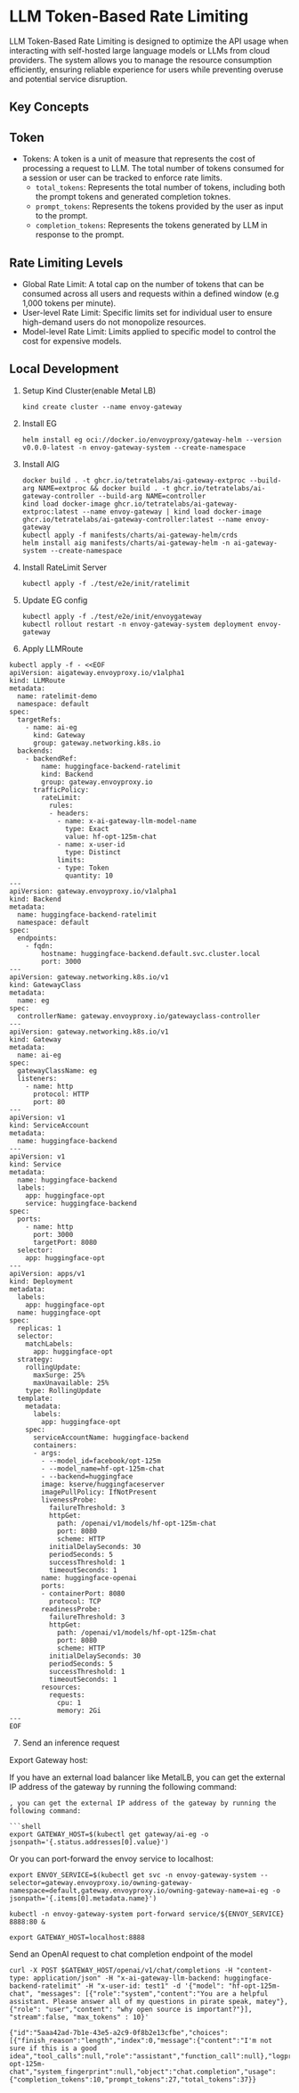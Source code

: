# LLM Token-Based Rate Limiting

LLM Token-Based Rate Limiting is designed to optimize the API usage when interacting with self-hosted large language models or LLMs from cloud providers.
The system allows you to manage the resource consumption efficiently, ensuring reliable experience for users while preventing overuse and potential service disruption.

## Key Concepts

## Token

- Tokens: A token is a unit of measure that represents the cost of processing a request to LLM.
The total number of tokens consumed for a session or user can be tracked to enforce rate limits.
  * `total_tokens`: Represents the total number of tokens, including both the prompt tokens and generated completion toknes.
  * `prompt_tokens`: Represents the tokens provided by the user as input to the prompt.
  * `completion_tokens`: Represents the tokens generated by LLM in response to the prompt.

## Rate Limiting Levels

- Global Rate Limit: A total cap on the number of tokens that can be consumed across all users and requests within a defined window (e.g 1,000 tokens per minute).
- User-level Rate Limit: Specific limits set for individual user to ensure high-demand users do not monopolize resources.
- Model-level Rate Limit: Limits applied to specific model to control the cost for expensive models.


## Local Development

1. Setup Kind Cluster(enable Metal LB)
   ```shell
   kind create cluster --name envoy-gateway
   ```

2. Install EG
   ```shell
   helm install eg oci://docker.io/envoyproxy/gateway-helm --version v0.0.0-latest -n envoy-gateway-system --create-namespace
   ```
3. Install AIG
   ```shell
   docker build . -t ghcr.io/tetratelabs/ai-gateway-extproc --build-arg NAME=extproc && docker build . -t ghcr.io/tetratelabs/ai-gateway-controller --build-arg NAME=controller
   kind load docker-image ghcr.io/tetratelabs/ai-gateway-extproc:latest --name envoy-gateway | kind load docker-image ghcr.io/tetratelabs/ai-gateway-controller:latest --name envoy-gateway
   kubectl apply -f manifests/charts/ai-gateway-helm/crds
   helm install aig manifests/charts/ai-gateway-helm -n ai-gateway-system --create-namespace
   ```
4. Install RateLimit Server
   ```shell
   kubectl apply -f ./test/e2e/init/ratelimit
   ```
5. Update EG config
   ```shell
   kubectl apply -f ./test/e2e/init/envoygateway
   kubectl rollout restart -n envoy-gateway-system deployment envoy-gateway
   ```
6. Apply LLMRoute

```shell
kubectl apply -f - <<EOF
apiVersion: aigateway.envoyproxy.io/v1alpha1
kind: LLMRoute
metadata:
  name: ratelimit-demo
  namespace: default
spec:
  targetRefs:
    - name: ai-eg
      kind: Gateway
      group: gateway.networking.k8s.io
  backends:
    - backendRef:
        name: huggingface-backend-ratelimit
        kind: Backend
        group: gateway.envoyproxy.io
      trafficPolicy:
        rateLimit:
          rules:
          - headers:
            - name: x-ai-gateway-llm-model-name
              type: Exact
              value: hf-opt-125m-chat
            - name: x-user-id
              type: Distinct
            limits:
            - type: Token
              quantity: 10
---
apiVersion: gateway.envoyproxy.io/v1alpha1
kind: Backend
metadata:
  name: huggingface-backend-ratelimit
  namespace: default
spec:
  endpoints:
    - fqdn:
        hostname: huggingface-backend.default.svc.cluster.local
        port: 3000
---
apiVersion: gateway.networking.k8s.io/v1
kind: GatewayClass
metadata:
  name: eg
spec:
  controllerName: gateway.envoyproxy.io/gatewayclass-controller
---
apiVersion: gateway.networking.k8s.io/v1
kind: Gateway
metadata:
  name: ai-eg
spec:
  gatewayClassName: eg
  listeners:
    - name: http
      protocol: HTTP
      port: 80
---
apiVersion: v1
kind: ServiceAccount
metadata:
  name: huggingface-backend
---
apiVersion: v1
kind: Service
metadata:
  name: huggingface-backend
  labels:
    app: huggingface-opt
    service: huggingface-backend
spec:
  ports:
    - name: http
      port: 3000
      targetPort: 8080
  selector:
    app: huggingface-opt
---
apiVersion: apps/v1
kind: Deployment
metadata:
  labels:
    app: huggingface-opt
  name: huggingface-opt
spec:
  replicas: 1
  selector:
    matchLabels:
      app: huggingface-opt
  strategy:
    rollingUpdate:
      maxSurge: 25%
      maxUnavailable: 25%
    type: RollingUpdate
  template:
    metadata:
      labels:
        app: huggingface-opt
    spec:
      serviceAccountName: huggingface-backend
      containers:
      - args:
        - --model_id=facebook/opt-125m
        - --model_name=hf-opt-125m-chat
        - --backend=huggingface
        image: kserve/huggingfaceserver
        imagePullPolicy: IfNotPresent
        livenessProbe:
          failureThreshold: 3
          httpGet:
            path: /openai/v1/models/hf-opt-125m-chat
            port: 8080
            scheme: HTTP
          initialDelaySeconds: 30
          periodSeconds: 5
          successThreshold: 1
          timeoutSeconds: 1
        name: huggingface-openai
        ports:
        - containerPort: 8080
          protocol: TCP
        readinessProbe:
          failureThreshold: 3
          httpGet:
            path: /openai/v1/models/hf-opt-125m-chat
            port: 8080
            scheme: HTTP
          initialDelaySeconds: 30
          periodSeconds: 5
          successThreshold: 1
          timeoutSeconds: 1
        resources:
          requests:
            cpu: 1
            memory: 2Gi
---
EOF
```

7. Send an inference request

Export Gateway host:

If you have an external load balancer like MetalLB, you can get the external IP address of the gateway by running the following command:

```shell
, you can get the external IP address of the gateway by running the following command:

```shell
export GATEWAY_HOST=$(kubectl get gateway/ai-eg -o jsonpath='{.status.addresses[0].value}')
```

Or you can port-forward the envoy service to localhost:

```shell
export ENVOY_SERVICE=$(kubectl get svc -n envoy-gateway-system --selector=gateway.envoyproxy.io/owning-gateway-namespace=default,gateway.envoyproxy.io/owning-gateway-name=ai-eg -o jsonpath='{.items[0].metadata.name}')

kubectl -n envoy-gateway-system port-forward service/${ENVOY_SERVICE} 8888:80 &

export GATEWAY_HOST=localhost:8888
```

Send an OpenAI request to chat completion endpoint of the model
```shell
curl -X POST $GATEWAY_HOST/openai/v1/chat/completions -H "content-type: application/json" -H "x-ai-gateway-llm-backend: huggingface-backend-ratelimit" -H "x-user-id: test1" -d '{"model": "hf-opt-125m-chat", "messages": [{"role":"system","content":"You are a helpful assistant. Please answer all of my questions in pirate speak, matey"}, {"role": "user","content": "why open source is important?"}], "stream":false, "max_tokens" : 10}'

{"id":"5aaa42ad-7b1e-43e5-a2c9-0f8b2e13cfbe","choices":[{"finish_reason":"length","index":0,"message":{"content":"I'm not sure if this is a good idea","tool_calls":null,"role":"assistant","function_call":null},"logprobs":null}],"created":1727074495,"model":"hf-opt-125m-chat","system_fingerprint":null,"object":"chat.completion","usage":{"completion_tokens":10,"prompt_tokens":27,"total_tokens":37}}
```
